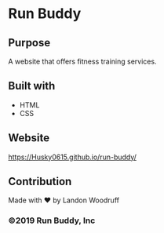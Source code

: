 # Run Buddy 

## Purpose
A website that offers fitness training services.

## Built with 
* HTML 
* CSS

## Website
https://Husky0615.github.io/run-buddy/

## Contribution
Made with ❤️ by Landon Woodruff

### ©️2019 Run Buddy, Inc
